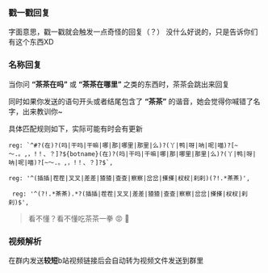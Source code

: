 ### 戳一戳回复

字面意思，戳一戳就会触发一点奇怪的回复（？）
没什么好说的，只是告诉你们有这个东西XD

### 名称回复

当你问 **“茶茶在吗”** 或 **“茶茶在哪里”** 之类的东西时，茶茶会跳出来回复

同时如果你发送的语句开头或者结尾包含了 **“茶茶”** 的谐音，她会觉得你喊错了名字，出来教训你~

具体匹配规则如下，实际可能有时会有更新

```
reg: `^#?(在)?(吗|干吗|干嘛|哪|那|哪里|那里|么)?(丫|鸭|呀|呐|呢|喵)?[~～.。,，!！、？]?${botname}(在)?(吗|干吗|干嘛|哪|那|哪里|那里|么)?(丫|鸭|呀|呐|呢|喵)?[~～.。,，!！、？]?$`,

reg: '^(插插|茬茬|叉叉|差差|猹猹|查查|察察|岔岔|搽搽|杈杈|刹刹)(?!.*茶茶)',

 reg: '^(?!.*茶茶).*?(插插|茬茬|叉叉|差差|猹猹|查查|察察|岔岔|搽搽|杈杈|刹刹)$',
 ```

>看不懂？看不懂吃茶茶一拳 :rage: :punch:

### 视频解析

在群内发送**较短**b站视频链接后会自动转为视频文件发送到群里